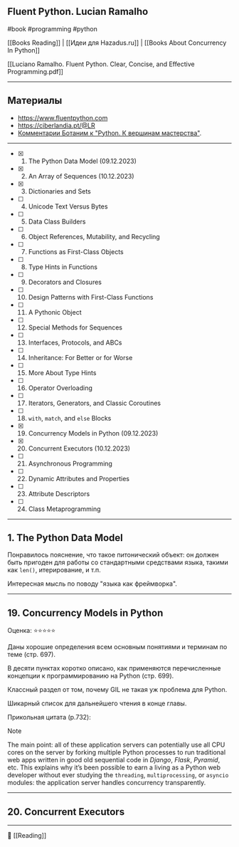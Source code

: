 ## Fluent Python. Lucian Ramalho

#book #programming #python 

[[Books Reading]] | [[Идеи для Hazadus.ru]] | [[Books About Concurrency In Python]]

[[Luciano Ramalho. Fluent Python. Clear, Concise, and Effective Programming.pdf]]

----
## Материалы
- https://www.fluentpython.com
- https://ciberlandia.pt/@LR
- [Комментарии Ботаним к "Python. К вершинам мастерства"](https://www.youtube.com/playlist?list=PLAk6CfuV7hyoUuogKEElfagQk2fRkjnxJ).

----
- [x] 1. The Python Data Model (09.12.2023)
- [x] 2. An Array of Sequences (10.12.2023)
- [x] 3. Dictionaries and Sets
- [ ] 4. Unicode Text Versus Bytes
- [ ] 5. Data Class Builders
- [ ] 6. Object References, Mutability, and Recycling
- [ ] 7. Functions as First-Class Objects
- [ ] 8. Type Hints in Functions
- [ ] 9. Decorators and Closures
- [ ] 10. Design Patterns with First-Class Functions
- [ ] 11. A Pythonic Object
- [ ] 12. Special Methods for Sequences
- [ ] 13. Interfaces, Protocols, and ABCs
- [ ] 14. Inheritance: For Better or for Worse
- [ ] 15. More About Type Hints
- [ ] 16. Operator Overloading
- [ ] 17. Iterators, Generators, and Classic Coroutines
- [ ] 18. `with`, `match`, and `else` Blocks
- [x] 19. Concurrency Models in Python (09.12.2023)
- [x] 20. Concurrent Executors (10.12.2023)
- [ ] 21. Asynchronous Programming
- [ ] 22. Dynamic Attributes and Properties
- [ ] 23. Attribute Descriptors
- [ ] 24. Class Metaprogramming
----
## 1. The Python Data Model
Понравилось пояснение, что такое питонический объект: он должен быть пригоден для работы со стандартными средствами языка, такими как `len()`, итерирование, и т.п.

Интересная мысль по поводу "языка как фреймворка".

----
## 19. Concurrency Models in Python
Оценка: ⭐️⭐️⭐️⭐️⭐️

Даны хорошие определения всем основным понятиями и терминам по теме (стр. 697).

В десяти пунктах коротко описано, как применяются перечисленные концепции к программированию на Python (стр. 699).

Классный раздел от том, почему GIL не такая уж проблема для Python.

Шикарный список для дальнейшего чтения в конце главы.

Прикольная цитата (p.732):
>[!note]
>The main point: all of these application servers can potentially use all CPU cores on the server by forking multiple Python processes to run traditional web apps written in good old sequential code in *Django*, *Flask*, *Pyramid*, etc. This explains why it’s been possible to earn a living as a Python web developer without ever studying the `threading`, `multiprocessing`, or `asyncio` modules: the application server handles concurrency transparently.

----
## 20. Concurrent Executors



----
📂 [[Reading]]